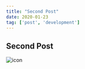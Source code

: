 ```yaml
---
title: "Second Post"
date: 2020-01-23
tag: ['post', 'development']
---
```


## Second Post

![icon](./images/dog.jpg)
